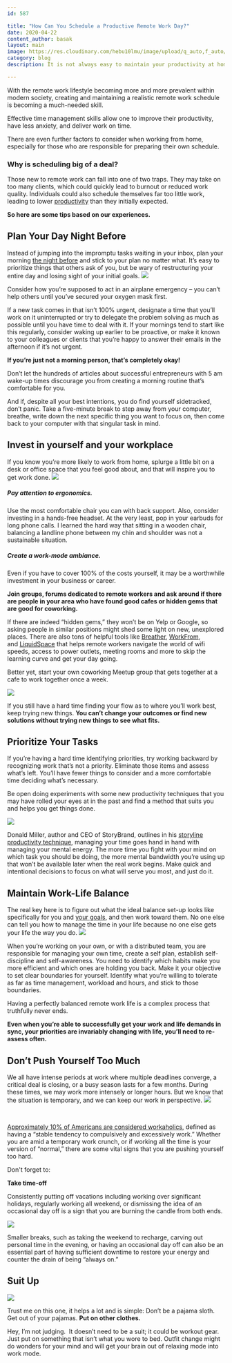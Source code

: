 ```yaml
---
id: 587

title: "How Can You Schedule a Productive Remote Work Day?"
date: 2020-04-22
content_author: basak
layout: main
image: https://res.cloudinary.com/hebu10lmu/image/upload/q_auto,f_auto/content/how-can-you-schedule-a-productive-remote-work-day/photo-1484480974693-6ca0a78fb36b_d8ezic.jpg
category: blog
description: It is not always easy to maintain your productivity at home as a remote worker. Check-out our personal experiences on scheduling a productive remote work day. 

---
```


With the remote work lifestyle becoming more and more prevalent within modern society, creating and maintaining a realistic remote work schedule is becoming a much-needed skill.

Effective time management skills allow one to improve their productivity, have less anxiety, and deliver work on time.

There are even further factors to consider when working from home, especially for those who are responsible for preparing their own schedule.
<h3>Why is scheduling big of a deal?</h3>
Those new to remote work can fall into one of two traps. They may take on too many clients, which could quickly lead to burnout or reduced work quality. Individuals could also schedule themselves far too little work, leading to lower <a href="https://krisp.ai/blog/productivity-hacks-digital-nomads/">productivity</a> than they initially expected.

<strong>So here are some tips based on our experiences.</strong>
<h2>Plan Your Day Night Before</h2>
Instead of jumping into the impromptu tasks waiting in your inbox, plan your morning <a href="https://doist.com/blog/how-exceptionally-productive-people-end-the-workday/" target="_blank" rel="noopener noreferrer">the night before</a> and stick to your plan no matter what. It’s easy to prioritize things that others ask of you, but be wary of restructuring your entire day and losing sight of your initial goals.

<img loading="lazy" class="alignnone size-full" src="https://res.cloudinary.com/hebu10lmu/image/upload/q_auto,f_auto/content/how-can-you-schedule-a-productive-remote-work-day/photo-1531403009284-440f080d1e12_mltewv.jpg" />

Consider how you’re supposed to act in an airplane emergency – you can’t help others until you’ve secured your oxygen mask first.

If a new task comes in that isn’t 100% urgent, designate a time that you’ll work on it uninterrupted or try to delegate the problem solving as much as possible until you have time to deal with it. If your mornings tend to start like this regularly, consider waking up earlier to be proactive, or make it known to your colleagues or clients that you’re happy to answer their emails in the afternoon if it’s not urgent.

<strong>If you’re just not a morning person, that’s completely okay!</strong>

Don’t let the hundreds of articles about successful entrepreneurs with 5 am wake-up times discourage you from creating a morning routine that’s comfortable for you.

And if, despite all your best intentions, you do find yourself sidetracked, don’t panic. Take a five-minute break to step away from your computer, breathe, write down the next specific thing you want to focus on, then come back to your computer with that singular task in mind.
<h2>Invest in yourself and your workplace</h2>
If you know you’re more likely to work from home, splurge a little bit on a desk or office space that you feel good about, and that will inspire you to get work done.

<img loading="lazy" class="alignnone size-full" src="https://res.cloudinary.com/hebu10lmu/image/upload/q_auto,f_auto/content/how-can-you-schedule-a-productive-remote-work-day/photo-1524820801657-fd59673fbb05_rt7w7m.jpg" />
<h5><b>Pay attention to ergonomics. </b></h5>
Use the most comfortable chair you can with back support. Also, consider investing in a hands-free headset. At the very least, pop in your earbuds for long phone calls. I learned the hard way that sitting in a wooden chair, balancing a landline phone between my chin and shoulder was not a sustainable situation.
<h5><strong>Create a work-mode ambiance.</strong></h5>
Even if you have to cover 100% of the costs yourself, it may be a worthwhile investment in your business or career.

<strong>J</strong><strong>oin groups, forums dedicated to remote workers and ask around if there are people in your area who have found good cafes or hidden gems that are good for coworking. </strong>

If there are indeed “hidden gems,” they won’t be on Yelp or Google, so asking people in similar positions might shed some light on new, unexplored places. There are also tons of helpful tools like <a href="https://breather.com/" target="_blank" rel="noopener noreferrer">Breather</a>, <a href="https://workfrom.co/overview" target="_blank" rel="noopener noreferrer">WorkFrom</a>, and <a href="https://liquidspace.com/network-for-office-space" target="_blank" rel="noopener noreferrer">LiquidSpace</a> that helps remote workers navigate the world of wifi speeds, access to power outlets, meeting rooms and more to skip the learning curve and get your day going.

Better yet, start your own coworking Meetup group that gets together at a cafe to work together once a week.

<img loading="lazy" class="alignnone size-full" src="https://res.cloudinary.com/hebu10lmu/image/upload/q_auto,f_auto/content/how-can-you-schedule-a-productive-remote-work-day/photo-1518604100146-5d90d05f1b58_zhgmvm.jpg" />

If you still have a hard time finding your flow as to where you’ll work best, keep trying new things. <strong>You can’t change your outcomes or find new solutions without trying new things to see what fits.</strong>
<h2>Prioritize Your Tasks</h2>
If you’re having a hard time identifying priorities, try working backward by recognizing work that’s not a priority. Eliminate those items and assess what’s left. You’ll have fewer things to consider and a more comfortable time deciding what’s necessary.

Be open doing experiments with some new productivity techniques that you may have rolled your eyes at in the past and find a method that suits you and helps you get things done.

<img loading="lazy" class="alignnone size-full" src="https://res.cloudinary.com/hebu10lmu/image/upload/q_auto,f_auto/content/how-can-you-schedule-a-productive-remote-work-day/photo-1484480974693-6ca0a78fb36b_d8ezic.jpg" />

Donald Miller, author and CEO of StoryBrand, outlines in his <a href="http://www.storylineblog.com/storyline-productivity-schedule.pdf" target="_blank" rel="noopener noreferrer">storyline productivity technique</a>, managing your time goes hand in hand with managing your mental energy. The more time you fight with your mind on which task you should be doing, the more mental bandwidth you’re using up that won’t be available later when the real work begins. Make quick and intentional decisions to focus on what will serve you most, and just do it.
<h2>Maintain Work-Life Balance</h2>
The real key here is to figure out what the ideal balance set-up looks like specifically for you and <a href="https://www.themuse.com/advice/how-to-set-ambitious-career-goals-you-can-realistically-accomplish">your goals</a>, and then work toward them. No one else can tell you how to manage the time in your life because no one else gets your life the way you do.

<img loading="lazy" class="alignnone size-full" src="https://res.cloudinary.com/hebu10lmu/image/upload/q_auto,f_auto/content/how-can-you-schedule-a-productive-remote-work-day/photo-1518968206582-a57c0488d3d1_jvt2og.jpg" />

When you’re working on your own, or with a distributed team, you are responsible for managing your own time, create a self plan, establish self-discipline and self-awareness. You need to identify which habits make you more efficient and which ones are holding you back. Make it your objective to set clear boundaries for yourself. Identify what you’re willing to tolerate as far as time management, workload and hours, and stick to those boundaries.

Having a perfectly balanced remote work life is a complex process that truthfully never ends.

<strong>Even when you’re able to successfully get your work and life demands in sync, your priorities are invariably changing with life, you’ll need to re-assess often.</strong>
<h2 class="db-article__body">Don’t Push Yourself Too Much</h2>
We all have intense periods at work where multiple deadlines converge, a critical deal is closing, or a busy season lasts for a few months. During these times, we may work more intensely or longer hours. But we know that the situation is temporary, and we can keep our work in perspective.

<img loading="lazy" class="size-full aligncenter" src="https://res.cloudinary.com/hebu10lmu/image/upload/q_auto,f_auto/content/how-can-you-schedule-a-productive-remote-work-day/photo-1516534775068-ba3e7458af70_czkpg2.jpg" />

&nbsp;

<a href="https://www.psychologytoday.com/us/blog/in-excess/201802/work-addiction-and-workaholism">Approximately 10% of Americans are considered workaholics</a>, defined as having a “stable tendency to compulsively and excessively work.” Whether you are amid a temporary work crunch, or if working all the time is your version of “normal,” there are some vital signs that you are pushing yourself too hard.

Don't forget to:

<strong>Take time-off</strong>

Consistently putting off vacations including working over significant holidays, regularly working all weekend, or dismissing the idea of an occasional day off is a sign that you are burning the candle from both ends.

<img loading="lazy" class="alignnone size-full" src="https://res.cloudinary.com/hebu10lmu/image/upload/q_auto,f_auto/content/how-can-you-schedule-a-productive-remote-work-day/photo-1502301197179-65228ab57f78_owgx8l.jpg" />

Smaller breaks, such as taking the weekend to recharge, carving out personal time in the evening, or having an occasional day off can also be an essential part of having sufficient downtime to restore your energy and counter the drain of being “always on.”
<h2>Suit Up</h2>
<img loading="lazy" class="alignnone" src="https://res.cloudinary.com/hebu10lmu/image/upload/q_auto,f_auto/content/how-can-you-schedule-a-productive-remote-work-day/main-qimg-3d819f89d210662312c155e31f89e66d_v1o2k7.webp" />

Trust me on this one, it helps a lot and is simple: Don’t be a pajama sloth. Get out of your pajamas. <strong>Put on other clothes.</strong>

Hey, I’m not judging.  It doesn’t need to be a suit; it could be workout gear. Just put on something that isn’t what you wore to bed. Outfit change might do wonders for your mind and will get your brain out of relaxing mode into work mode.